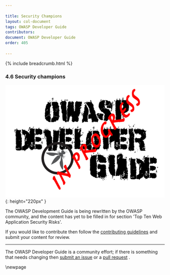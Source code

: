 ```yaml
---

title: Security Champions
layout: col-document
tags: OWASP Developer Guide
contributors:
document: OWASP Developer Guide
order: 405

---
```


{% include breadcrumb.html %}

### 4.6 Security champions

![Developer Guide](../assets/images/dg_wip.png "OWASP Developer Guide"){: height="220px" }

The OWASP Development Guide is being rewritten by the OWASP community,
and the content has yet to be filled in for section 'Top Ten Web Application Security Risks'.

If you would like to contribute then follow the [contributing guidelines][contribute]
and submit your content for review.

----

The OWASP Developer Guide is a community effort; if there is something that needs changing
then [submit an issue][issue0406] or a [pull request][pr] .

[contribute]: https://github.com/OWASP/www-project-developer-guide/blob/main/contributing.md
[issue0406]: https://github.com/OWASP/www-project-developer-guide/issues/new?labels=enhancement&template=request.md&title=Update:%2004-foundations/06-security-champions
[pr]: https://github.com/OWASP/www-project-developer-guide/pulls

\newpage
